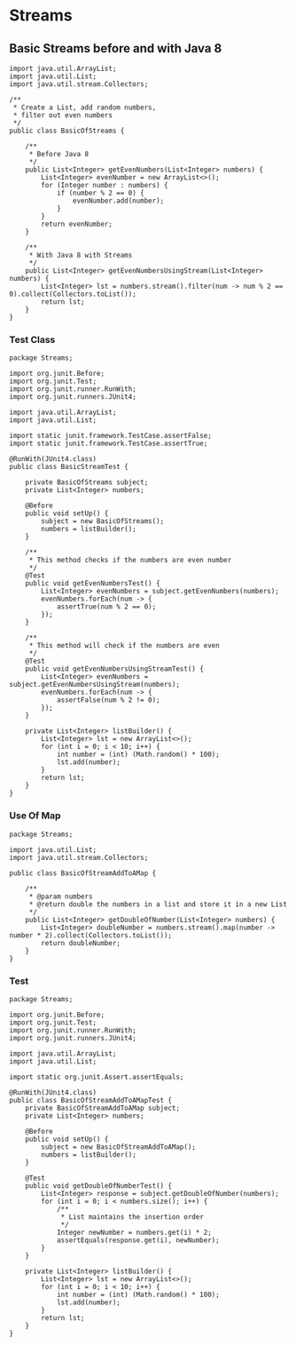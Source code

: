 # Streams 

## Basic Streams before and with Java 8

    import java.util.ArrayList;
    import java.util.List;
    import java.util.stream.Collectors;
    
    /**
     * Create a List, add random numbers,
     * filter out even numbers
     */
    public class BasicOfStreams {
    
        /**
         * Before Java 8
         */
        public List<Integer> getEvenNumbers(List<Integer> numbers) {
            List<Integer> evenNumber = new ArrayList<>();
            for (Integer number : numbers) {
                if (number % 2 == 0) {
                    evenNumber.add(number);
                }
            }
            return evenNumber;
        }
    
        /**
         * With Java 8 with Streams
         */
        public List<Integer> getEvenNumbersUsingStream(List<Integer> numbers) {
            List<Integer> lst = numbers.stream().filter(num -> num % 2 == 0).collect(Collectors.toList());
            return lst;
        }
    }
    
 ### Test Class
 
    package Streams;
    
    import org.junit.Before;
    import org.junit.Test;
    import org.junit.runner.RunWith;
    import org.junit.runners.JUnit4;
    
    import java.util.ArrayList;
    import java.util.List;
    
    import static junit.framework.TestCase.assertFalse;
    import static junit.framework.TestCase.assertTrue;
    
    @RunWith(JUnit4.class)
    public class BasicStreamTest {
    
        private BasicOfStreams subject;
        private List<Integer> numbers;
    
        @Before
        public void setUp() {
            subject = new BasicOfStreams();
            numbers = listBuilder();
        }
    
        /**
         * This method checks if the numbers are even number
         */
        @Test
        public void getEvenNumbersTest() {
            List<Integer> evenNumbers = subject.getEvenNumbers(numbers);
            evenNumbers.forEach(num -> {
                assertTrue(num % 2 == 0);
            });
        }
    
        /**
         * This method will check if the numbers are even
         */
        @Test
        public void getEvenNumbersUsingStreamTest() {
            List<Integer> evenNumbers = subject.getEvenNumbersUsingStream(numbers);
            evenNumbers.forEach(num -> {
                assertFalse(num % 2 != 0);
            });
        }
    
        private List<Integer> listBuilder() {
            List<Integer> lst = new ArrayList<>();
            for (int i = 0; i < 10; i++) {
                int number = (int) (Math.random() * 100);
                lst.add(number);
            }
            return lst;
        }
    }

### Use Of Map

    package Streams;
    
    import java.util.List;
    import java.util.stream.Collectors;
    
    public class BasicOfStreamAddToAMap {
    
        /**
         * @param numbers
         * @return double the numbers in a list and store it in a new List
         */
        public List<Integer> getDoubleOfNumber(List<Integer> numbers) {
            List<Integer> doubleNumber = numbers.stream().map(number -> number * 2).collect(Collectors.toList());
            return doubleNumber;
        }
    }
    
### Test 
    package Streams;
    
    import org.junit.Before;
    import org.junit.Test;
    import org.junit.runner.RunWith;
    import org.junit.runners.JUnit4;
    
    import java.util.ArrayList;
    import java.util.List;
    
    import static org.junit.Assert.assertEquals;
    
    @RunWith(JUnit4.class)
    public class BasicOfStreamAddToAMapTest {
        private BasicOfStreamAddToAMap subject;
        private List<Integer> numbers;
    
        @Before
        public void setUp() {
            subject = new BasicOfStreamAddToAMap();
            numbers = listBuilder();
        }
    
        @Test
        public void getDoubleOfNumberTest() {
            List<Integer> response = subject.getDoubleOfNumber(numbers);
            for (int i = 0; i < numbers.size(); i++) {
                /**
                 * List maintains the insertion order
                 */
                Integer newNumber = numbers.get(i) * 2;
                assertEquals(response.get(i), newNumber);
            }
        }
    
        private List<Integer> listBuilder() {
            List<Integer> lst = new ArrayList<>();
            for (int i = 0; i < 10; i++) {
                int number = (int) (Math.random() * 100);
                lst.add(number);
            }
            return lst;
        }
    }

